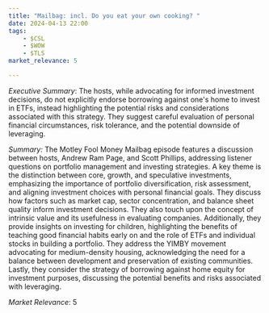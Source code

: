 ```yaml
---
title: "Mailbag: incl. Do you eat your own cooking? "
date: 2024-04-13 22:00
tags:
    - $CSL
    - $WOW
    - $TLS
market_relevance: 5

---
```

*Executive Summary*: The hosts, while advocating for informed investment decisions, do not explicitly endorse borrowing against one's home to invest in ETFs, instead highlighting the potential risks and considerations associated with this strategy. They suggest careful evaluation of personal financial circumstances, risk tolerance, and the potential downside of leveraging.


*Summary:*
The Motley Fool Money Mailbag episode features a discussion between hosts, Andrew Ram Page, and Scott Phillips, addressing listener questions on portfolio management and investing strategies. A key theme is the distinction between core, growth, and speculative investments, emphasizing the importance of portfolio diversification, risk assessment, and aligning investment choices with personal financial goals. They discuss how factors such as market cap, sector concentration, and balance sheet quality inform investment decisions. They also touch upon the concept of intrinsic value and its usefulness in evaluating companies. Additionally, they provide insights on investing for children, highlighting the benefits of teaching good financial habits early on and the role of ETFs and individual stocks in building a portfolio. They address the YIMBY movement advocating for medium-density housing, acknowledging the need for a balance between development and preservation of existing communities. Lastly, they consider the strategy of borrowing against home equity for investment purposes, discussing the potential benefits and risks associated with leveraging.



*Market Relevance*: 5
  